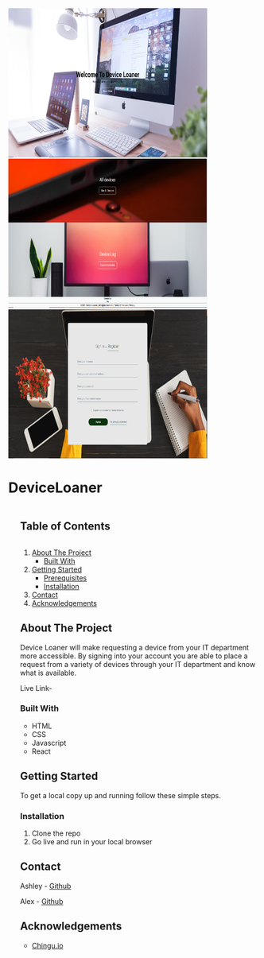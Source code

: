 <div style="display: inline-block; margin-right: auto; margin-left: auto">
<img src="RImages\landing-page.PNG" width = "400" height="300">
<img src="RImages\landing-page2.PNG" width = "400" height="300">
<img src="RImages\sign-up.PNG" width = "400" height="300">
</div>
<h1>DeviceLoaner</h1>
<ol>
  
<!--===== TABLE OF CONTENTS =====-->

  <summary><h2 style="display: inline-block">Table of Contents</h2></summary>
  <ol>
    <li>
      <a href="#about-the-project">About The Project</a>
      <ul>
        <li><a href="#built-with">Built With</a></li>
      </ul>
    </li>
    <li>
      <a href="#getting-started">Getting Started</a>
      <ul>
        <li><a href="#prerequisites">Prerequisites</a></li>
        <li><a href="#installation">Installation</a></li>
      </ul>
    </li>
    <li><a href="#contact">Contact</a></li>
    <li><a href="#acknowledgements">Acknowledgements</a></li>
  </ol>
</details>

<!--===== ABOUT THE PROJECT =====-->

## About The Project

Device Loaner will make requesting a device from your IT department more accessible. By signing into your account you are able to place a request from a variety of devices through your IT department and know what is available.

Live Link-

### Built With

- HTML
- CSS
- Javascript
- React

<!--===== GETTING STARTED =====-->

## Getting Started

To get a local copy up and running follow these simple steps.

### Installation

1. Clone the repo
2. Go live and run in your local browser

<!--===== CONTACT =====-->

## Contact

Ashley - <a href="https://github.com/ach0319">Github</a>

Alex - <a href="https://github.com/Alex-Reitz">Github</a>

<!--===== ACKNOWLEDGEMENTS =====-->

## Acknowledgements

- [Chingu.io](https://chingu.io)
